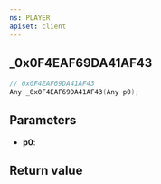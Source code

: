 ```yaml
---
ns: PLAYER
apiset: client
---
```

## _0x0F4EAF69DA41AF43

```c
// 0x0F4EAF69DA41AF43
Any _0x0F4EAF69DA41AF43(Any p0);
```


## Parameters
* **p0**:

## Return value